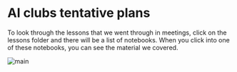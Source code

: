 # AI clubs tentative plans

To look through the lessons that we went through in meetings, click on the lessons folder and there will be a list of notebooks. When you click into one of these notebooks, you can see the material we covered. 


![main](https://thumbs.gfycat.com/SeparateFrayedChafer-max-1mb.gif)


